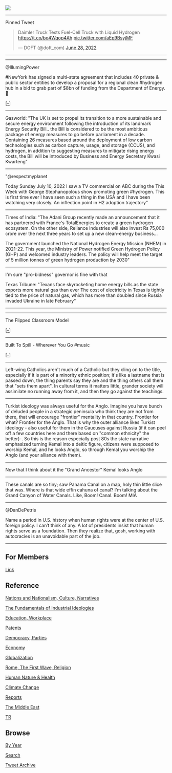 <img src="https://drive.google.com/uc?export=view&id=1B2wf9R7AMH1d7Vw6e2mucLbIQ5NSjir7"/>

---

Pinned Tweet

<blockquote class="twitter-tweet"><p lang="en" dir="ltr">Daimler Truck Tests Fuel-Cell Truck with Liquid Hydrogen <a href="https://t.co/bo4Wqop4Ah">https://t.co/bo4Wqop4Ah</a> <a href="https://t.co/aEp9BsyjMF">pic.twitter.com/aEp9BsyjMF</a></p>&mdash; DOFT (@doft_com) <a href="https://twitter.com/doft_com/status/1541654639459717120?ref_src=twsrc%5Etfw">June 28, 2022</a></blockquote> <script async src="https://platform.twitter.com/widgets.js" charset="utf-8"></script>

---


---

@IllumingPower

\#NewYork has signed a multi-state agreement that includes 40 private
& public sector entities to develop a proposal for a regional clean
#hydrogen hub in a bid to grab part of $8bn of funding from the
Department of Energy. 🗽

[[-]](https://twitter.com/IllumingPower/status/1546151234620596224)

---

Gasworld: "The UK is set to propel its transition to a more
sustainable and secure energy environment following the introduction
of its landmark Energy Security Bill.. the Bill is considered to be
the most ambitious package of energy measures to go before parliament
in a decade. Containing 26 measures based around the deployment of low
carbon technologies such as carbon capture, usage, and storage (CCUS),
and hydrogen, in addition to suggesting measures to mitigate rising
energy costs, the Bill will be introduced by Business and Energy
Secretary Kwasi Kwarteng"

---

"@respectmyplanet

Today Sunday July 10, 2022 I saw a TV commercial on ABC during the
This Week with George Stephanopolous show promoting green
\#hydrogen. This is first time ever I have seen such a thing in the
USA and I have been watching very closely. An inflection point in H2
adoption trajectory"

---

Times of India: "The Adani Group recently made an announcement that it
has partnered with France's TotalEnergies to create a green hydrogen
ecosystem. On the other side, Reliance Industries will also invest Rs
75,000 crore over the next three years to set up a new clean-energy
business...

The government launched the National Hydrogen Energy Mission (NHEM) in
2021-22. This year, the Ministry of Power notified Green Hydrogen
Policy (GHP) and welcomed industry leaders. The policy will help meet
the target of 5 million tonnes of green hydrogen production by 2030"

---

I'm sure "pro-bidness" governor is fine with that

Texas Tribune: "Texans face skyrocketing home energy bills as the
state exports more natural gas than ever The cost of electricity in
Texas is tightly tied to the price of natural gas, which has more than
doubled since Russia invaded Ukraine in late February"

---












---

The Flipped Classroom Model

[[-]](https://youtu.be/qdKzSq_t8k8)

---

Built To Spill - Wherever You Go \#music

[[-]](https://youtu.be/LhPmUHOgHWs)

---

Left-wing Catholics aren't much of a Catholic but they cling on to the
title, especially if it is part of a minority ethnic position; it's
like a lastname that is passed down, the thing parents say they are
and the thing others call them that "sets them apart". In cultural
terms it matters little, grander society will assimilate no running
away from it, and then they go against the teachings.

---


Turkist ideology was always useful for the Anglo. Imagine you have
bunch of deluded people in a strategic peninsula who think they are
not from there, that will encourage "frontier" mentality in that
country. Frontier for what? Frontier for the Anglo. That is why the
outer alliance likes Turkist ideology - also useful for them in the
Caucuses against Russia (if it can peel off a few countries here and
there based on "common ethnicity" the better)-. So this is the reason
especially post 80s the state narrative emphasized turning Kemal into
a deitic figure, citizens were supposed to worship Kemal, and he looks
Anglo, so through Kemal you worship the Anglo (and your alliance with
them).

---

Now that I think about it the "Grand Ancestor" Kemal looks Anglo

---

These canals are so tiny; saw Panama Canal on a map, holy thin little
slice that was. Where is that wide effin cahuna of canal?  I'm talking
about the Grand Canyon of Water Canals. Like, Boom! Canal.  Boom! MIA

---

@DanDePetris

Name a period in U.S. history when human rights were at the center of
U.S. foreign policy. I can’t think of any. A lot of presidents insist
that human rights serve as a foundation. Then they realize that, gosh,
working with autocracies is an unavoidable part of the job.

---

## For Members

[Link](https://thirdwave-members.herokuapp.com)

## Reference

[Nations and Nationalism, Culture, Narratives](2013/02/nations-and-nationalism.html)

[The Fundamentals of Industrial Ideologies](2011/04/fundamentals-of-industrial-ideologies.html)

[Education, Workplace](2017/09/education-workplace.html)

[Patents](2018/09/patents.html)

[Democracy, Parties](2016/11/democracy.html)

[Economy](2018/05/economy.html)

[Globalization](2018/09/globalization.html)

[Rome, The First Wave, Religion](2017/12/rome.html)

[Human Nature & Health](2020/07/human-nature.html)

[Climate Change](2018/12/climate.html)

[Reports](2019/05/reports.html)

[The Middle East](2019/07/middleeast.html)

[TR](../tr)

## Browse

[By Year](years.html)

[Search](search.html)

[Tweet Archive](tweets/index.html)
